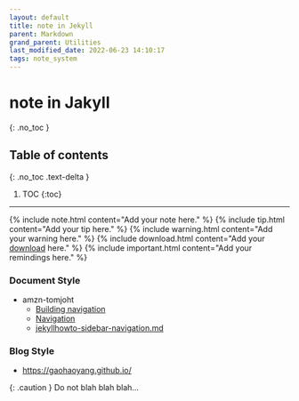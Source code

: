 ```yaml
---
layout: default
title: note in Jekyll
parent: Markdown
grand_parent: Utilities
last_modified_date: 2022-06-23 14:10:17
tags: note_system
---
```


# note in Jakyll
{: .no_toc }

## Table of contents
{: .no_toc .text-delta }

1. TOC
{:toc}

---

{% include note.html content="Add your note here." %}
{% include tip.html content="Add your tip here." %}
{% include warning.html content="Add your warning here." %}
{% include download.html content="Add your [download]() here." %}
{% include important.html content="Add your remindings here." %}

### Document Style
- amzn-tomjoht
  - [Building navigation](https://idratherbewriting.com/documentation-theme-jekyll-next-version/building-navigation.html)
  - [Navigation](https://jekyllrb.com/tutorials/navigation/)
  - [jekyllhowto-sidebar-navigation.md](https://github.com/amzn/jekyll-doc-project/blob/master/_docs/Jekyll%20Doc%20Project/Theme%20Instructions/jekyllhowto-sidebar-navigation.md)

### Blog Style
- https://gaohaoyang.github.io/

{: .caution }
Do not blah blah blah...